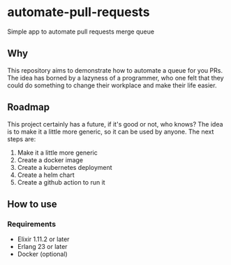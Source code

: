 # automate-pull-requests
Simple app to automate pull requests merge queue

## Why

This repository aims to demonstrate how to automate a queue for you PRs.
The idea has borned by a lazyness of a programmer, who one felt that they could
do something to change their workplace and make their life easier.

## Roadmap

This project certainly has a future, if it's good or not, who knows?
The idea is to make it a little more generic, so it can be used by anyone.
The next steps are:
1. Make it a little more generic
2. Create a docker image
3. Create a kubernetes deployment
4. Create a helm chart
5. Create a github action to run it

## How to use

### Requirements

- Elixir 1.11.2 or later
- Erlang 23 or later
- Docker (optional)
